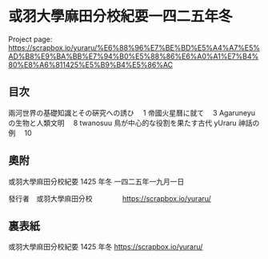 # 或羽󠄀大學麻󠄁田分󠄁校󠄁紀要󠄁一四二五年冬

Project page: https://scrapbox.io/yuraru/%E6%88%96%E7%BE%BD%E5%A4%A7%E5%AD%B8%E9%BA%BB%E7%94%B0%E5%88%86%E6%A0%A1%E7%B4%80%E8%A6%811425%E5%B9%B4%E5%86%AC

## 目次󠄁

兩河世界の基礎知識とその硏究への誘ひ　 1
帝󠄁國火星曆に就て　 3
Agaruneyu の生物と人類󠄀文󠄁明󠄁　 8
twanosuu 鳥が中心的な役割を果たす古代 yUraru 神󠄀話の例　 10

## 奧附

或羽󠄀大學麻󠄁田分󠄁校󠄁紀要󠄁 1425 年冬
一四二五年一九月󠄁一日

發行者󠄁　或羽󠄀大學麻󠄁田分󠄁校󠄁
　　　　https://scrapbox.io/yuraru/

## 裏表紙

或羽󠄀大學麻󠄁田分󠄁校󠄁紀要󠄁 1425 年冬
https://scrapbox.io/yuraru/
